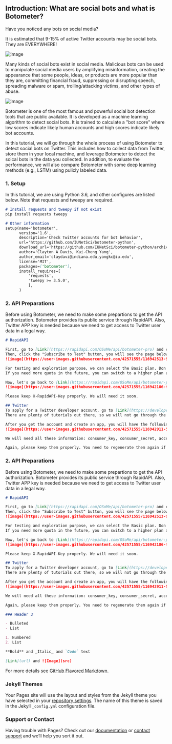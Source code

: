 ## Introduction: What are social bots and what is Botometer?

Have you noticed any bots on social media?

It is estimated that 9-15% of active Twitter accounts may be social bots. They are EVERYWHERE!

![image](https://user-images.githubusercontent.com/42571555/116933847-f8e6cd00-ac18-11eb-8acf-a14ae75816d5.png)

Many kinds of social bots exist in social media. Malicious bots can be used to manipulate social media users by amplifying misinformation, creating the appearance that some people, ideas, or products are more popular than they are, committing financial fraud, suppressing or disrupting speech, spreading malware or spam, trolling/attacking victims, and other types of abuse.

![image](https://user-images.githubusercontent.com/42571555/116934258-917d4d00-ac19-11eb-8f59-00d4362c14d9.png)

Botometer is one of the most famous and powerful social bot detection tools that are public available. It is developed as a machine learning algorithm to detect social bots. It is trained to calculate a "bot score" where low scores indicate likely human accounts and high scores indicate likely bot accounts.

In this tutorial, we will go through the whole process of using Botometer to detect social bots on Twitter. This includes how to collect data from Twitter, store them in your local machine, and leverage Botometer to detect the soical bots in the data you collected. In addition, to evaluate the performance, we will also compare Botometer with some deep learning methods (e.g., LSTM) using pulicly labeled data.

### 1. Setup

In this tutorial, we are using Python 3.6, and other configures are listed below.
Note that requests and tweepy are required.

```markdown
# Install requests and tweepy if not exist
pip install requests tweepy

# Other information
setup(name='botometer',
      version='1.6',
      description='Check Twitter accounts for bot behavior',
      url='https://github.com/IUNetSci/botometer-python',
      download_url='https://github.com/IUNetSci/botometer-python/archive/1.0.zip',
      author='Clayton A Davis, Kai-Cheng Yang',
      author_email='claydavi@indiana.edu,yangkc@iu.edu',
      license='MIT',
      packages=['botometer'],
      install_requires=[
          'requests',
          'tweepy >= 3.5.0',
          ],
      )
```

### 2. API Preparations

Before using Botometer, we need to make some prepartions to get the API authorization.
Botometer provides its public service through RapidAPI.
Also, Twitter APP key is needed because we need to get access to Twitter user data in a legal way.

```markdown
# RapidAPI

First, go to [Link](https://rapidapi.com/OSoMe/api/botometer-pro) and create a RapidAPI account first.
Then, click the "Subscribe to Test" button, you will see the page below.
![image](https://user-images.githubusercontent.com/42571555/116942513-94326f00-ac26-11eb-965f-bf5de9557cbf.png)

For testing and exploration purpose, we can select the Basic plan. Don't worry, it's completely free!
If you need more quota in the future, you can switch to a higher plan at any time.

Now, let's go back to [Link](https://rapidapi.com/OSoMe/api/botometer-pro) and you will see the API information.
![image](https://user-images.githubusercontent.com/42571555/116942186-fd65b280-ac25-11eb-9b4e-0e1c1dc235b8.png)

Please keep X-RapidAPI-Key properly. We will need it soon.

## Twitter 
To apply for a Twitter developer account, go to [Link](https://developer.twitter.com/)
There are plenty of tutorials out there, so we will not go through the details.

After you get the account and create an app, you will have the following page:
![image](https://user-images.githubusercontent.com/42571555/116942911-5bdf6080-ac27-11eb-88ad-8cb7be30c8a4.png)

We will need all these information: consumer_key, consumer_secret, access_token, access_token_secret

Again, please keep them properly. You need to regenerate them again if they are lost.

```




### 2. API Preparations

Before using Botometer, we need to make some prepartions to get the API authorization.
Botometer provides its public service through RapidAPI.
Also, Twitter APP key is needed because we need to get access to Twitter user data in a legal way.

```markdown
# RapidAPI

First, go to [Link](https://rapidapi.com/OSoMe/api/botometer-pro) and create a RapidAPI account first.
Then, click the "Subscribe to Test" button, you will see the page below.
![image](https://user-images.githubusercontent.com/42571555/116942513-94326f00-ac26-11eb-965f-bf5de9557cbf.png)

For testing and exploration purpose, we can select the Basic plan. Don't worry, it's completely free!
If you need more quota in the future, you can switch to a higher plan at any time.

Now, let's go back to [Link](https://rapidapi.com/OSoMe/api/botometer-pro) and you will see the API information.
![image](https://user-images.githubusercontent.com/42571555/116942186-fd65b280-ac25-11eb-9b4e-0e1c1dc235b8.png)

Please keep X-RapidAPI-Key properly. We will need it soon.

## Twitter 
To apply for a Twitter developer account, go to [Link](https://developer.twitter.com/)
There are plenty of tutorials out there, so we will not go through the details.

After you get the account and create an app, you will have the following page:
![image](https://user-images.githubusercontent.com/42571555/116942911-5bdf6080-ac27-11eb-88ad-8cb7be30c8a4.png)

We will need all these information: consumer_key, consumer_secret, access_token, access_token_secret

Again, please keep them properly. You need to regenerate them again if they are lost.

### Header 3

- Bulleted
- List

1. Numbered
2. List

**Bold** and _Italic_ and `Code` text

[Link](url) and ![Image](src)
```





For more details see [GitHub Flavored Markdown](https://guides.github.com/features/mastering-markdown/).

### Jekyll Themes

Your Pages site will use the layout and styles from the Jekyll theme you have selected in your [repository settings](https://github.com/mosalen/LING539-YL.github.io/settings). The name of this theme is saved in the Jekyll `_config.yml` configuration file.

### Support or Contact

Having trouble with Pages? Check out our [documentation](https://docs.github.com/categories/github-pages-basics/) or [contact support](https://support.github.com/contact) and we’ll help you sort it out.
